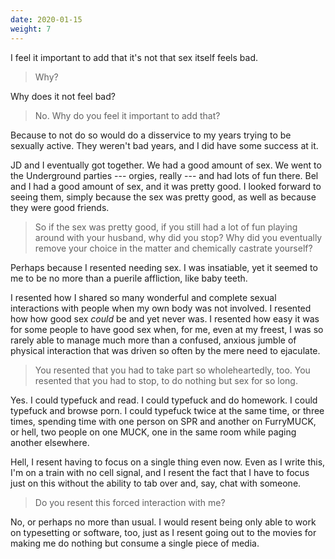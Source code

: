 ```yaml
---
date: 2020-01-15
weight: 7
---
```


I feel it important to add that it's not that sex itself feels bad.

> Why?

Why does it not feel bad?

> No. Why do you feel it important to add that?

Because to not do so would do a disservice to my years trying to be sexually active. They weren't bad years, and I did have some success at it.

JD and I eventually got together. We had a good amount of sex. We went to the Underground parties --- orgies, really --- and had lots of fun there. Bel and I had a good amount of sex, and it was pretty good. I looked forward to seeing them, simply because the sex was pretty good, as well as because they were good friends.

> So if the sex was pretty good, if you still had a lot of fun playing around with your husband, why did you stop? Why did you eventually remove your choice in the matter and chemically castrate yourself?

Perhaps because I resented needing sex. I was insatiable, yet it seemed to me to be no more than a puerile affliction, like baby teeth.

I resented how I shared so many wonderful and complete sexual interactions with people when my own body was not involved. I resented how how good sex *could* be and yet never was. I resented how easy it was for some people to have good sex when, for me, even at my freest, I was so rarely able to manage much more than a confused, anxious jumble of physical interaction that was driven so often by the mere need to ejaculate.

> You resented that you had to take part so wholeheartedly, too. You resented that you had to stop, to do nothing but sex for so long.

Yes. I could typefuck and read. I could typefuck and do homework. I could typefuck and browse porn. I could typefuck twice at the same time, or three times, spending time with one person on SPR and another on FurryMUCK, or hell, two people on one MUCK, one in the same room while paging another elsewhere.

Hell, I resent having to focus on a single thing even now. Even as I write this, I'm on a train with no cell signal, and I resent the fact that I have to focus just on this without the ability to tab over and, say, chat with someone.

> Do you resent this forced interaction with me?

No, or perhaps no more than usual. I would resent being only able to work on typesetting or software, too, just as I resent going out to the movies for making me do nothing but consume a single piece of media.
